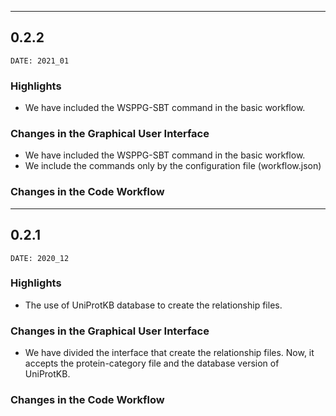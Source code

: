 ___
## 0.2.2
```
DATE: 2021_01
```

### Highlights

+ We have included the WSPPG-SBT command in the basic workflow.

### Changes in the Graphical User Interface

+ We have included the WSPPG-SBT command in the basic workflow.
+ We include the commands only by the configuration file (workflow.json)

### Changes in the Code Workflow


___
## 0.2.1
```
DATE: 2020_12
```

### Highlights

+ The use of UniProtKB database to create the relationship files.

### Changes in the Graphical User Interface

+ We have divided the interface that create the relationship files. Now, it accepts the protein-category file and the database version of UniProtKB.


### Changes in the Code Workflow


